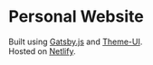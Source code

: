 # Personal Website

Built using [Gatsby.js](https://gatsbyjs.com) and [Theme-UI](https://theme-ui.com).  
Hosted on [Netlify](https://netlify.com).  
